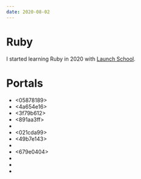 ```yaml
---
date: 2020-08-02
---
```


# Ruby

I started learning Ruby in 2020 with [Launch
School](https://launchschool.com/).


# Portals

* <05878189>
* <4a654e16>
* <3f79b612>
* <891aa3ff>
* <b5550ad8>
* <021cda99>
* <49b7e143>
* <d6617fb7>
* <679e0404>
* <d7e44681>
* <fdb472ac>
* <fff6944a>
